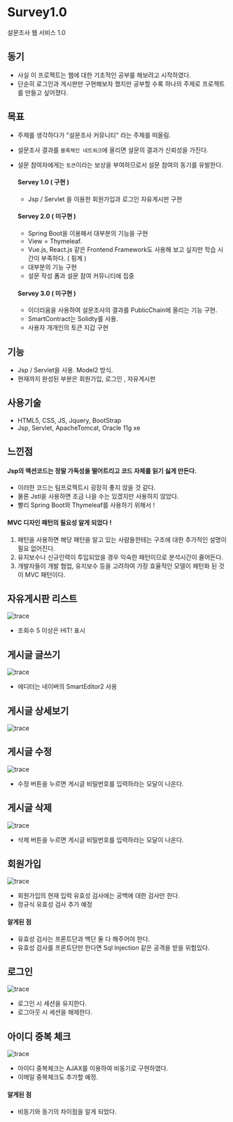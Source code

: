 # Survey1.0
설문조사 웹 서비스 1.0

## 동기
- 사실 이 프로젝트는 웹에 대한 기초적인 공부를 해보려고 시작하였다.
- 단순히 로그인과 게시판만 구현해보자 했지만 공부할 수록 하나의 주제로 프로젝트를 만들고 싶어졌다.


## 목표
- 주제를 생각하다가 "설문조사 커뮤니티" 라는 주제를 떠올림.
- 설문조사 결과를 `블록체인 네트워크`에 올리면 설문의 결과가 신뢰성을 가진다.
- 설문 참여자에게는 `토큰`이라는 보상을 부여하므로서 설문 참여의 동기를 유발한다.

  #### Servey 1.0 ( 구현 )
  - Jsp / Servlet 을 이용한 회원가입과 로그인 자유게시판 구현
  #### Servey 2.0 ( 미구현 )
  - Spring Boot을 이용해서 대부분의 기능을 구현
  - View = Thymeleaf.
  - Vue.js, React.js 같은 Frontend Framework도 사용해 보고 싶지만 학습 시간이 부족하다. ( 핑계 )
  - 대부분의 기능 구현
  - 설문 작성 폼과 설문 참여 커뮤니티에 집중
  #### Servey 3.0 ( 미구현 )
  - 이더리움을 사용하여 설문조사의 결과를 PublicChain에 올리는 기능 구현.
  - SmartContract는 Solidty를 사용.
  - 사용자 개개인의 토큰 지갑 구현


## 기능
- Jsp / Servlet을 사용. Model2 방식.
- 현재까지 완성된 부분은 회원가입, 로그인 , 자유게시판


## 사용기술
- HTML5, CSS, JS, Jquery, BootStrap
- Jsp, Servlet, ApacheTomcat, Oracle 11g xe


## 느낀점
#### Jsp의 액션코드는 정말 가독성을 떨어트리고 코드 자체를 읽기 싫게 만든다.
  - 이러한 코드는 팀프로젝트시 굉장히 좋지 않을 것 같다.
  - 물론 Jstl을 사용하면 조금 나을 수는 있겠지만 사용하지 않았다.
  - 빨리 Spring Boot와 Thymeleaf를 사용하기 위해서 !
#### MVC 디자인 패턴의 필요성 알게 되었다 !
  1. 패턴을 사용하면 해당 패턴을 알고 있는 사람들한테는 구조에 대한 추가적인 설명이 필요 없어진다.
  2. 유지보수나 신규인력이 투입되었을 경우 익숙한 패턴이므로 분석시간이 줄어든다.
  3. 개발자들이 개발 협업, 유지보수 등을 고려하여 가장 효율적인 모델이 패턴화 된 것이 MVC 패턴이다.


## 자유게시판 리스트  
![trace](/img/boardList.png)
- 조회수 5 이상은 HIT! 표시

## 게시글 글쓰기
![trace](/img/boardWrite.png)
- 에디터는 네이버의 SmartEditor2 사용

## 게시글 상세보기

![trace](/img/boardView1.png)


## 게시글 수정
![trace](/img/boardModified.png)
- 수정 버튼을 누르면 게시글 비밀번호를 입력하라는 모달이 나온다.

## 게시글 삭제
![trace](/img/boardDelete.png)
- 삭제 버튼을 누르면 게시글 비밀번호를 입력하라는 모달이 나온다.

## 회원가입
![trace](/img/signup.png)
- 회원가입의 현재 입력 유효성 검사에는 공백에 대한 검사만 한다.
- 정규식 유효성 검사 추가 예정

#### 알게된 점
- 유효성 검사는 프론트단과 백단 둘 다 해주어야 한다.
- 유효성 검사를 프론트단만 한다면 Sql Injection 같은 공격을 받을 위험있다.

## 로그인  
![trace](/img/login.png)
- 로그인 시 세션을 유지한다.
- 로그아웃 시 세션을 해제한다.

## 아이디 중복 체크  
![trace](/img/duplicateCheck.png)
- 아이디 중복체크는 AJAX를 이용하여 비동기로 구현하였다.
- 이메일 중복체크도 추가할 예정.

#### 알게된 점
- 비동기와 동기의 차이점을 알게 되었다.
